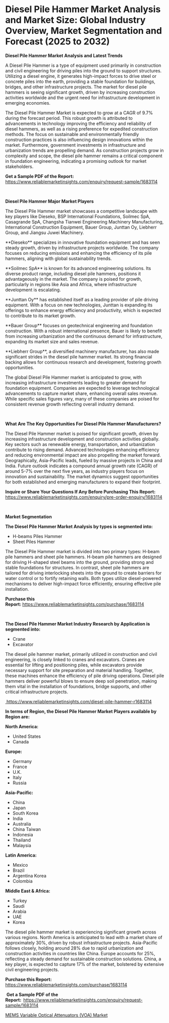 <p><h1>Diesel Pile Hammer Market Analysis and Market Size: Global Industry Overview, Market Segmentation and Forecast (2025 to 2032)</h1></p><p><strong>Diesel Pile Hammer Market Analysis and Latest Trends</strong></p>
<p><p>A Diesel Pile Hammer is a type of equipment used primarily in construction and civil engineering for driving piles into the ground to support structures. Utilizing a diesel engine, it generates high-impact forces to drive steel or concrete piles into the earth, providing a stable foundation for buildings, bridges, and other infrastructure projects. The market for diesel pile hammers is seeing significant growth, driven by increasing construction activities worldwide and the urgent need for infrastructure development in emerging economies.</p><p>The Diesel Pile Hammer Market is expected to grow at a CAGR of 9.7% during the forecast period. This robust growth is attributed to advancements in technology improving the efficiency and reliability of diesel hammers, as well as a rising preference for expedited construction methods. The focus on sustainable and environmentally friendly construction practices is also influencing design innovations within the market. Furthermore, government investments in infrastructure and urbanization trends are propelling demand. As construction projects grow in complexity and scope, the diesel pile hammer remains a critical component in foundation engineering, indicating a promising outlook for market stakeholders.</p></p>
<p><strong>Get a Sample PDF of the Report:&nbsp;</strong> <a href="https://www.reliablemarketinsights.com/enquiry/request-sample/1683114?utm_campaign=3064&utm_medium=2&utm_source=Github&utm_content=ia&utm_term=26032025&utm_id=diesel-pile-hammer">https://www.reliablemarketinsights.com/enquiry/request-sample/1683114</a></p>
<p>&nbsp;</p>
<p><strong>Diesel Pile Hammer Major Market Players</strong></p>
<p><p>The Diesel Pile Hammer market showcases a competitive landscape with key players like Dieseko, BSP International Foundations, Soilmec SpA, Casagrande SpA, Changsha Tianwei Engineering Machinery Manufacturing, International Construction Equipment, Bauer Group, Junttan Oy, Liebherr Group, and Jiangsu Juwei Machinery.</p><p>**Dieseko** specializes in innovative foundation equipment and has seen steady growth, driven by infrastructure projects worldwide. The company focuses on reducing emissions and enhancing the efficiency of its pile hammers, aligning with global sustainability trends.</p><p>**Soilmec SpA** is known for its advanced engineering solutions. Its diverse product range, including diesel pile hammers, positions it advantageously in the market. The company is poised for growth, particularly in regions like Asia and Africa, where infrastructure development is escalating.</p><p>**Junttan Oy** has established itself as a leading provider of pile driving equipment. With a focus on new technologies, Junttan is expanding its offerings to enhance energy efficiency and productivity, which is expected to contribute to its market growth.</p><p>**Bauer Group** focuses on geotechnical engineering and foundation construction. With a robust international presence, Bauer is likely to benefit from increasing urbanization and the continuous demand for infrastructure, expanding its market size and sales revenue.</p><p>**Liebherr Group**, a diversified machinery manufacturer, has also made significant strides in the diesel pile hammer market. Its strong financial backing allows for continuous research and development, fostering growth opportunities.</p><p>The global Diesel Pile Hammer market is anticipated to grow, with increasing infrastructure investments leading to greater demand for foundation equipment. Companies are expected to leverage technological advancements to capture market share, enhancing overall sales revenue. While specific sales figures vary, many of these companies are poised for consistent revenue growth reflecting overall industry demand.</p></p>
<p>&nbsp;</p>
<p><strong>What Are The Key Opportunities For Diesel Pile Hammer Manufacturers?</strong></p>
<p><p>The Diesel Pile Hammer market is poised for significant growth, driven by increasing infrastructure development and construction activities globally. Key sectors such as renewable energy, transportation, and urbanization contribute to rising demand. Advanced technologies enhancing efficiency and reducing environmental impact are also propelling the market forward. Geographically, Asia-Pacific leads, fueled by massive projects in China and India. Future outlook indicates a compound annual growth rate (CAGR) of around 5-7% over the next five years, as industry players focus on innovation and sustainability. The market dynamics suggest opportunities for both established and emerging manufacturers to expand their footprint.</p></p>
<p><strong>Inquire or Share Your Questions If Any Before Purchasing This Report:</strong> <a href="https://www.reliablemarketinsights.com/enquiry/pre-order-enquiry/1683114?utm_campaign=3064&utm_medium=2&utm_source=Github&utm_content=ia&utm_term=26032025&utm_id=diesel-pile-hammer">https://www.reliablemarketinsights.com/enquiry/pre-order-enquiry/1683114</a></p>
<p>&nbsp;</p>
<p><strong>Market Segmentation</strong></p>
<p><strong>The Diesel Pile Hammer Market Analysis by types is segmented into:</strong></p>
<p><ul><li>H-beams Piles Hammer</li><li>Sheet Piles Hammer</li></ul></p>
<p><p>The Diesel Pile Hammer market is divided into two primary types: H-beam pile hammers and sheet pile hammers. H-beam pile hammers are designed for driving H-shaped steel beams into the ground, providing strong and stable foundations for structures. In contrast, sheet pile hammers are tailored for driving interlocking sheets into the ground to create barriers for water control or to fortify retaining walls. Both types utilize diesel-powered mechanisms to deliver high-impact force efficiently, ensuring effective pile installation.</p></p>
<p><strong>Purchase this Report:&nbsp;</strong><a href="https://www.reliablemarketinsights.com/purchase/1683114?utm_campaign=3064&utm_medium=2&utm_source=Github&utm_content=ia&utm_term=26032025&utm_id=diesel-pile-hammer">https://www.reliablemarketinsights.com/purchase/1683114</a></p>
<p>&nbsp;</p>
<p><strong>The Diesel Pile Hammer Market Industry Research by Application is segmented into:</strong></p>
<p><ul><li>Crane</li><li>Excavator</li></ul></p>
<p><p>The diesel pile hammer market, primarily utilized in construction and civil engineering, is closely linked to cranes and excavators. Cranes are essential for lifting and positioning piles, while excavators provide necessary support for site preparation and material handling. Together, these machines enhance the efficiency of pile driving operations. Diesel pile hammers deliver powerful blows to ensure deep soil penetration, making them vital in the installation of foundations, bridge supports, and other critical infrastructure projects.</p></p>
<p><a href="https://www.reliablemarketinsights.com/diesel-pile-hammer-r1683114?utm_campaign=3064&utm_medium=2&utm_source=Github&utm_content=ia&utm_term=26032025&utm_id=diesel-pile-hammer">&nbsp;https://www.reliablemarketinsights.com/diesel-pile-hammer-r1683114</a></p>
<p><strong>In terms of Region, the Diesel Pile Hammer Market Players available by Region are:</strong></p>
<p>
    <p> <strong> North America: </strong>
        <ul>
            <li>United States</li>
            <li>Canada</li>
        </ul>
        </p> 
    <p> <strong> Europe: </strong>
        <ul>
            <li>Germany</li>
            <li>France</li>
            <li>U.K.</li>
            <li>Italy</li>
            <li>Russia</li>
        </ul>
        </p> 
    <p> <strong> Asia-Pacific: </strong>
        <ul>
            <li>China</li>
            <li>Japan</li>
            <li>South Korea</li>
            <li>India</li>
            <li>Australia</li>
            <li>China Taiwan</li>
            <li>Indonesia</li>
            <li>Thailand</li>
            <li>Malaysia</li>
        </ul>
        </p> 
    <p> <strong> Latin America: </strong>
        <ul>
            <li>Mexico</li>
            <li>Brazil</li>
            <li>Argentina Korea</li>
            <li>Colombia</li>
        </ul>
        </p> 
    <p> <strong> Middle East & Africa: </strong>
        <ul>
            <li>Turkey</li>
            <li>Saudi</li>
            <li>Arabia</li>
            <li>UAE</li>
            <li>Korea</li>
        </ul>
    </p>
    </p>
<p><p>The diesel pile hammer market is experiencing significant growth across various regions. North America is anticipated to lead with a market share of approximately 30%, driven by robust infrastructure projects. Asia-Pacific follows closely, holding around 28% due to rapid urbanization and construction activities in countries like China. Europe accounts for 25%, reflecting a steady demand for sustainable construction solutions. China, a key player, is expected to capture 17% of the market, bolstered by extensive civil engineering projects.</p></p>
<p><strong>Purchase this Report: </strong><a href="https://www.reliablemarketinsights.com/purchase/1683114?utm_campaign=3064&utm_medium=2&utm_source=Github&utm_content=ia&utm_term=26032025&utm_id=diesel-pile-hammer">https://www.reliablemarketinsights.com/purchase/1683114</a></p>
<p>&nbsp;<strong>Get a Sample PDF of the Report:&nbsp;&nbsp;</strong><a href="https://www.reliablemarketinsights.com/enquiry/request-sample/1683114?utm_campaign=3064&utm_medium=2&utm_source=Github&utm_content=ia&utm_term=26032025&utm_id=diesel-pile-hammer">https://www.reliablemarketinsights.com/enquiry/request-sample/1683114</a></p>
<p><strong></strong></p>
<p><p><a href="https://github.com/rianttegang/Market-Research-Report-List-1/blob/main/mems-variable-optical-attenuators-voa-market.md?utm_campaign=3064&utm_medium=2&utm_source=Github&utm_content=ia&utm_term=26032025&utm_id=diesel-pile-hammer">MEMS Variable Optical Attenuators (VOA) Market</a></p></p>
